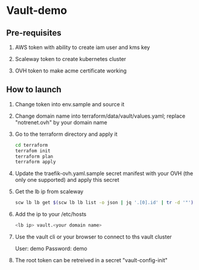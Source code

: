 # Vault-demo

## Pre-requisites

1. AWS token with ability to create iam user and kms key

1. Scaleway token to create kubernetes cluster

1. OVH token to make acme certificate working

## How to launch

1. Change token into env.sample and source it

1. Change domain name into terraform/data/vault/values.yaml; replace "notrenet.ovh" by your domain name

1. Go to the terraform directory and apply it

    ```bash
    cd terraform
    terrafom init
    terraform plan
    terraform apply
    ```

1. Update the traefik-ovh.yaml.sample secret manifest with your OVH (the only one supported) and apply this secret

1. Get the lb ip from scaleway

    ```bash
    scw lb lb get $(scw lb lb list -o json | jq '.[0].id' | tr -d '"') -o json | jq '.ip[0].ip_address' | tr -d '"'
    ```

1. Add the ip to your /etc/hosts

    ```bash
    <lb ip> vault.<your domain name>
    ```

1. Use the vault cli or your browser to connect to ths vault cluster

    User: demo
    Password: demo

1. The root token can be retreived in a secret "vault-config-init"
